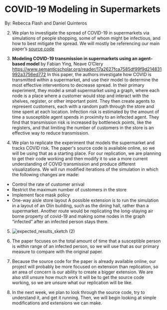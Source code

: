 # COVID-19 Modeling in Supermarkets

By: Rebecca Flash and Daniel Quinteros

2. We plan to investigate the spread of COVID-19 in supermarkets via simulations of people shopping, some of whom might be infectious, and how to best mitigate the spread. We will mostly be referencing our main paper’s [source code](https://www.semanticscholar.org/reader/17a2627fca7585df99f9d214831992a3756ed772)

3. **Modeling COVID-19 transmission in supermarkets using an agent-based model** by Fabian Ying, Neave O’Clery
https://www.semanticscholar.org/reader/17a2627fca7585df99f9d214831992a3756ed772
In this paper, the authors investigate how COVID is transmitted within a supermarket, and use their model to determine the most effective interventions to decrease spread. In their primary experiment, they model a small supermarket using a graph, where each node is a place where a customer would stop and interact with the shelves, register, or other important point. They then create agents to represent customers, each with a random path through the store and time spent at each location. Infection risk is estimated by the amount of time a susceptible agent spends in proximity to an infected agent. They find that transmission risk is increased by bottleneck points, like the registers, and that limiting the number of customers in the store is an effective way to reduce transmission.

4. We plan to replicate the experiment that models the supermarket and tracks COVID risk. The paper's source code is available online, so we will be using that as a starting place. For our replication, we are planning to get their code working and then modify it to use a more current understanding of COVID transmission and produce different visualizations. 
We will run modified iterations of the simulation in which the following changes are made:
- Control the rate of customer arrival
- Restrict the maximum number of customers in the store
- Implement face mask policy
- One-way aisle store layout
A possible extension is to run the simulation in a layout of an Olin building, such as the dining hall, rather than a supermarket. Another route would be replicating the long-staying air borne property of covid-19 and making some nodes in the graph “infected” after an infected person stays there.

5. ![expected_results_sketch (2)](https://github.com/RebeccaFlach/covid-modeling/assets/47285707/54c7595f-0f55-4f01-b93b-a93c34377e65)

6. The paper focuses on the total amount of time that a susceptible person is within range of an infected person, so we will use that as our primary measure to compare with the original paper. 

7. Because the source code for the paper is already available online, our project will probably be more focused on extension than replication, so an area of concern is our ability to create a bigger extension. We are also still unsure how much work it will be to get the source code working, so we are unsure what our replication will be like. 

8. In the next week, we plan to look through the source code, try to understand it, and get it running. Then, we will begin looking at simple modifications and extensions we can make. 
